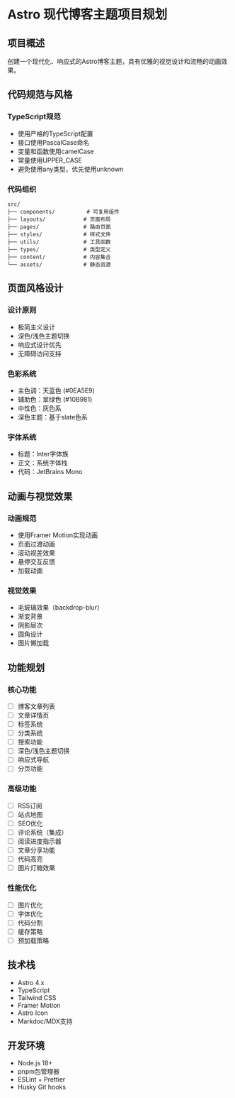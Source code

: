 # Astro 现代博客主题项目规划

## 项目概述

创建一个现代化、响应式的Astro博客主题，具有优雅的视觉设计和流畅的动画效果。

## 代码规范与风格

### TypeScript规范

- 使用严格的TypeScript配置
- 接口使用PascalCase命名
- 变量和函数使用camelCase
- 常量使用UPPER_CASE
- 避免使用any类型，优先使用unknown

### 代码组织

```
src/
├── components/          # 可复用组件
├── layouts/            # 页面布局
├── pages/              # 路由页面
├── styles/             # 样式文件
├── utils/              # 工具函数
├── types/              # 类型定义
├── content/            # 内容集合
└── assets/             # 静态资源
```

## 页面风格设计

### 设计原则

- 极简主义设计
- 深色/浅色主题切换
- 响应式设计优先
- 无障碍访问支持

### 色彩系统

- 主色调：天蓝色 (#0EA5E9)
- 辅助色：翠绿色 (#10B981)
- 中性色：灰色系
- 深色主题：基于slate色系

### 字体系统

- 标题：Inter字体族
- 正文：系统字体栈
- 代码：JetBrains Mono

## 动画与视觉效果

### 动画规范

- 使用Framer Motion实现动画
- 页面过渡动画
- 滚动视差效果
- 悬停交互反馈
- 加载动画

### 视觉效果

- 毛玻璃效果（backdrop-blur）
- 渐变背景
- 阴影层次
- 圆角设计
- 图片懒加载

## 功能规划

### 核心功能

- [ ] 博客文章列表
- [ ] 文章详情页
- [ ] 标签系统
- [ ] 分类系统
- [ ] 搜索功能
- [ ] 深色/浅色主题切换
- [ ] 响应式导航
- [ ] 分页功能

### 高级功能

- [ ] RSS订阅
- [ ] 站点地图
- [ ] SEO优化
- [ ] 评论系统（集成）
- [ ] 阅读进度指示器
- [ ] 文章分享功能
- [ ] 代码高亮
- [ ] 图片灯箱效果

### 性能优化

- [ ] 图片优化
- [ ] 字体优化
- [ ] 代码分割
- [ ] 缓存策略
- [ ] 预加载策略

## 技术栈

- Astro 4.x
- TypeScript
- Tailwind CSS
- Framer Motion
- Astro Icon
- Markdoc/MDX支持

## 开发环境

- Node.js 18+
- pnpm包管理器
- ESLint + Prettier
- Husky Git hooks
